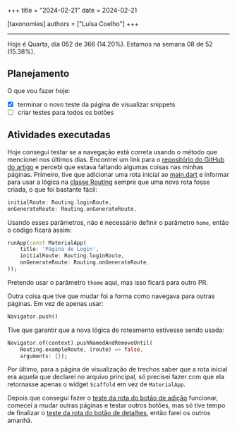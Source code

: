 +++
title = "2024-02-21"
date = 2024-02-21

[taxonomies]
authors = ["Luísa Coelho"]
+++

---

Hoje é Quarta, dia 052 de 366 (14.20%). Estamos na semana 08 de 52 (15.38%).

## Planejamento

O que vou fazer hoje:

- [x] terminar o novo teste da página de visualizar snippets
- [ ] criar testes para todos os botões

## Atividades executadas

Hoje consegui testar se a navegação está correta usando o método que mencionei nos últimos dias. Encontrei um link para o [repositório do GitHub do artigo](https://github.com/Ahmad-Hamwi/testing-with-route-stubs-flutter/blob/main/lib/presentation/app/app.dart) e percebi que estava faltando algumas coisas nas minhas páginas. Primeiro, tive que adicionar uma rota inicial ao [main.dart](https://github.com/OmnicodeSolutions/luisa_drf_flutter_client/blob/snippets_CRUD/lib/main.dart) e informar para usar a lógica na [classe Routing](https://github.com/OmnicodeSolutions/luisa_drf_flutter_client/blob/snippets_CRUD/lib/routing.dart) sempre que uma nova rota fosse criada, o que foi bastante fácil:

```dart
initialRoute: Routing.loginRoute,
onGenerateRoute: Routing.onGenerateRoute,
```

Usando esses parâmetros, não é necessário definir o parâmetro `home`, então o código ficará assim:

```dart
runApp(const MaterialApp(
    title: 'Página de Login',
    initialRoute: Routing.loginRoute,
    onGenerateRoute: Routing.onGenerateRoute,
));
```

Pretendo usar o parâmetro `theme` aqui, mas isso ficará para outro PR.

Outra coisa que tive que mudar foi a forma como navegava para outras páginas. Em vez de apenas usar:

```dart
Navigator.push()
```

Tive que garantir que a nova lógica de roteamento estivesse sendo usada:

```dart
Navigator.of(context).pushNamedAndRemoveUntil(
    Routing.exampleRoute, (route) => false,
    arguments: {});
```

Por último, para a página de visualização de trechos saber que a rota inicial era aquela que declarei no arquivo principal, só precisei fazer com que ela retornasse apenas o widget `Scaffold` em vez de `MaterialApp`.

Depois que consegui fazer o [teste da rota do botão de adição](https://github.com/OmnicodeSolutions/luisa_drf_flutter_client/blob/338645779693472a281c1fc3244aab80e03206fe/test/view_snippets_test.dart#L95C1-L111C6) funcionar, comecei a mudar outras páginas e testar outros botões, mas só tive tempo de finalizar o [teste da rota do botão de detalhes](https://github.com/OmnicodeSolutions/luisa_drf_flutter_client/blob/338645779693472a281c1fc3244aab80e03206fe/test/view_snippets_test.dart#L75C1-L93C6), então farei os outros amanhã.
